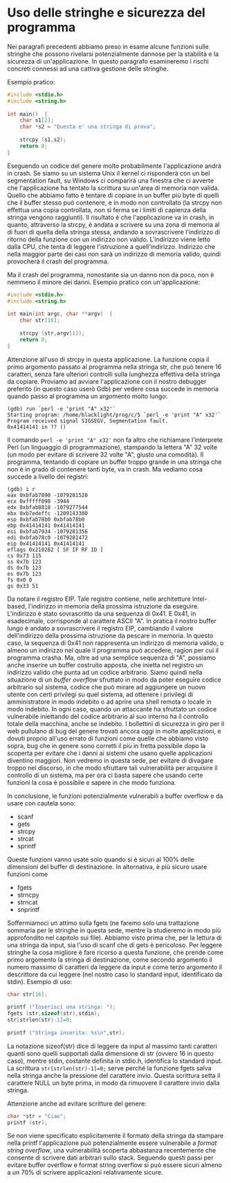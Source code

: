 # Uso delle stringhe e sicurezza del programma

Nei paragrafi precedenti abbiamo preso in esame alcune funzioni sulle stringhe
che possono rivelarsi potenzialmente dannose per la stabilità e la sicurezza di
un'applicazione. In questo paragrafo esamineremo i rischi concreti connessi ad
una cattiva gestione delle stringhe.

Esempio pratico:

```c
#include <stdio.h>
#include <string.h>
 
int main()  {
    char s1[2];
    char *s2 = "Questa e' una stringa di prova";
     
    strcpy (s1,s2);
    return 0;
}
```

Eseguendo un codice del genere molto probabilmente l'applicazione andrà in
crash. Se siamo su un sistema Unix il kernel ci risponderà con un bel
segmentation fault, su Windows ci comparirà una finestra che ci avverte che
l'applicazione ha tentato la scrittura su un'area di memoria non valida. Quello
che abbiamo fatto è tentare di copiare in un buffer più byte di quelli che il
buffer stesso può contenere, e in modo non controllato (la strcpy non effettua
una copia controllata, non si ferma se i limiti di capienza della stringa
vengono raggiunti). Il risultato è che l'applicazione va in crash, in quanto,
attraverso la strcpy, è andata a scrivere su una zona di memoria al di fuori di
quella della stringa stessa, andando a sovrascrivere l'indirizzo di ritorno
della funzione con un indirizzo non valido. L'indirizzo viene letto dalla CPU,
che tenta di leggere l'istruzione a quell'indirizzo. Indirizzo che nella maggior
parte dei casi non sarà un indirizzo di memoria valido, quindi provocherà il
crash del programma.

Ma il crash del programma, nonostante sia un danno non da poco, non è nemmeno il
minore dei danni. Esempio pratico con un'applicazione:

```c
#include <stdio.h>
#include <string.h>
 
int main(int argc, char **argv)  {
    char str[16];
     
    strcpy (str,argv[1]);
    return 0;
}
```

Attenzione all'uso di strcpy in questa applicazione. La funzione copia il primo
argomento passato al programma nella stringa str, che può tenere 16 caratteri,
senza fare ulteriori controlli sulla lunghezza effettiva della stringa da
copiare. Proviamo ad avviare l'applicazione con il nostro debugger preferito (in
questo caso userò Gdb) per vedere cosa succede in memoria quando passo al
programma un argomento molto lungo:

```
(gdb) run `perl -e 'print "A" x32'`
Starting program: /home/blacklight/prog/c/5 `perl -e 'print "A" x32'`
Program received signal SIGSEGV, Segmentation fault.
0x41414141 in ?? ()
```

Il comando `perl -e 'print "A" x32'` non fa altro che richiamare l'interprete
Perl (un linguaggio di programmazione), stampando la lettera "A" 32 volte (un
modo per evitare di scrivere 32 volte "A", giusto una comodità). Il programma,
tentando di copiare un buffer troppo grande in una stringa che non è in grado di
contenere tanti byte, va in crash. Ma vediamo cosa succede a livello dei
registri:

```
(gdb) i r
eax 0xbfab7890 -1079281520
ecx 0xfffff098 -3944
edx 0xbfab8818 -1079277544
ebx 0xb7edeffc -1209143300
esp 0xbfab78b0 0xbfab78b0
ebp 0x41414141 0x41414141
esi 0xbfab7934 -1079281356
edi 0xbfab78c0 -1079281472
eip 0x41414141 0x41414141
eflags 0x210282 [ SF IF RF ID ]
cs 0x73 115
ss 0x7b 123
ds 0x7b 123
es 0x7b 123
fs 0x0 0
gs 0x33 51
```

Da notare il registro EIP. Tale registro contiene, nelle architetture
Intel-based, l'indirizzo in memoria della prossima istruzione da eseguire.
L'indirizzo è stato sovrascritto da una sequenza di 0x41. E 0x41, in
esadecimale, corrisponde al carattere ASCII "A". In pratica il nostro buffer
lungo è andato a sovrascrivere il registro EIP, cambiando il valore
dell'indirizzo della prossima istruzione da pescare in memoria. In questo caso,
la sequenza di 0x41 non rappresenta un indirizzo di memoria valido, o almeno un
indirizzo nel quale il programma può accedere, ragion per cui il programma
crasha. Ma, oltre ad una semplice sequenza di "A", possiamo anche inserire un
buffer costruito apposta, che inietta nel registro un indirizzo valido che punta
ad un codice arbitrario. Siamo quindi nella situazione di un _buffer overflow_
sfruttato in modo da poter eseguire codice arbitrario sul sistema, codice che
può mirare ad aggiungere un nuovo utente con certi privilegi su quel sistema, ad
ottenere i privilegi di amministratore in modo indebito o ad aprire una shell
remota o locale in modo indebito. In ogni caso, quando un attaccante ha
sfruttato un codice vulnerabile iniettando del codice arbitrario al suo interno
ha il controllo totale della macchina, anche se indebito. I bollettini di
sicurezza in giro per il web pullulano di bug del genere trovati ancora oggi in
molte applicazioni, e dovuti proprio all'uso errato di funzioni come quelle che
abbiamo visto sopra, bug che in genere sono corretti il più in fretta possibile
dopo la scoperta per evitare che i danni ai sistemi che usano quelle
applicazioni diventino maggiori. Non vedremo in questa sede, per evitare di
divagare troppo nel discorso, in che modo sfruttare tali vulnerabilità per
acquisire il controllo di un sistema, ma per ora ci basta sapere che usando
certe funzioni la cosa è possibile e sapere in che modo funziona.

In conclusione, le funzioni potenzialmente vulnerabili a buffer overflow e da
usare con cautela sono:

* scanf
* gets
* strcpy
* strcat
* sprintf

Queste funzioni vanno usate solo quando si è sicuri al 100% delle dimensioni del
buffer di destinazione. In alternativa, è più sicuro usare funzioni come

* fgets
* strncpy
* strncat
* snprintf

Soffermiamoci un attimo sulla fgets (ne faremo solo una trattazione sommaria per
le stringhe in questa sede, mentre la studieremo in modo più approfondito nel
capitolo sui file). Abbiamo visto prima che, per la lettura di una stringa da
input, sia l'uso di scanf che di gets è pericoloso. Per leggere stringhe la cosa
migliore è fare ricorso a questa funzione, che prende come primo argomento la
stringa di destinazione, come secondo argomento il numero massimo di caratteri
da leggere da input e come terzo argomento il descrittore da cui leggere (nel
nostro caso lo standard input, identificato da stdin). Esempio di uso:

```c
char str[16];
 
printf ("Inserisci una stringa: ");
fgets (str,sizeof(str),stdin);
str[strlen(str)-1]=0;
 
printf ("Stringa inserita: %s\n",str);
```

La notazione sizeof(str) dice di leggere da input al massimo tanti caratteri
quanti sono quelli supportati dalla dimensione di str (ovvero 16 in questo
caso), mentre stdin, costante definita in stdio.h, identifica lo standard input.
La scrittura `str[strlen(str)-1]=0;` serve perché la funzione fgets salva nella
stringa anche la pressione del carattere invio. Questa scrittura setta il
carattere NULL un byte prima, in modo da rimuovere il carattere invio dalla
stringa.

Attenzione anche ad evitare scritture del genere:

```c
char *str = "Ciao";
printf (str);
```

Se non viene specificato esplicitamente il formato della stringa da stampare
nella printf l'applicazione può potenzialmente essere vulnerabile a _format
string overflow_, una vulnerabilità scoperta abbastanza recentemente che consente
di scrivere dati arbitrari sullo stack. Seguendo questi passi per evitare buffer
overflow e format string overflow si può essere sicuri almeno a un 70% di
scrivere applicazioni relativamente sicure.
